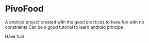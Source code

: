 # PivoFood
A android project created with the good practices to have fun with no constraints
Can be a good tutorial to learn android principe

Have fun!
